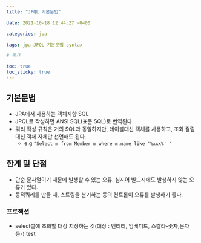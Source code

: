 ```yaml
---
title: "JPQL 기본문법"

date: 2021-10-18 12:44:27 -0400

categories: jpa

tags: jpa JPQL 기본문법 syntax

# 목차

toc: true  
toc_sticky: true
---
```


## 기본문법
- JPA에서 사용하는 객체지향 SQL
- JPQL로 작성하면 ANSI SQL(표준 SQL)로 번역된다.
- 쿼리 작성 규칙은 거의 SQL과 동일하지만, 테이블대신 객체를 사용하고, 조회 컬럼대신 객체 자체만 선언해도 된다.
    - e.g `"Select m from Member m where m.name like '%xxx%' "`

## 한계 및 단점
- 단순 문자열이기 때문에 발생할 수 있는 오류. 심지어 빌드시에도 발생하지 않는 오류가 있다.
- 동적쿼리를 만들 때, 스트링을 분기하는 등의 컨트롤이 오류를 발생하기 좋다.

### 프로젝션
- select절에 조회할 대상 지정하는 것(대상 : 엔티티, 임베디드, 스칼라-숫자,문자 등-)
test